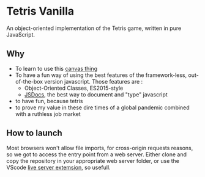 # Tetris Vanilla

An object-oriented implementation of the Tetris game, written in pure JavaScript.

## Why 

-   To learn to use this [canvas thing](https://developer.mozilla.org/en-US/docs/Web/API/Canvas_API)
-   To have a fun way of using the best features of the framework-less, out-of-the-box version javascript. Those features are :
    -   Object-Oriented Classes, ES2015-style
    -   [JSDocs](https://github.com/jsdoc/jsdoc), the best way to document and "type" javascript
-   to have fun, because tetris
-   to prove my value in these dire times of a global pandemic combined with a ruthless job market

## How to launch

Most browsers won't allow file imports, for cross-origin requests reasons, so we got to access the entry point from a web server.
Either clone and copy the repository in your appropriate web server folder, or use the VScode [live server extemsion](https://marketplace.visualstudio.com/items?itemName=ritwickdey.LiveServer), so usefull.

